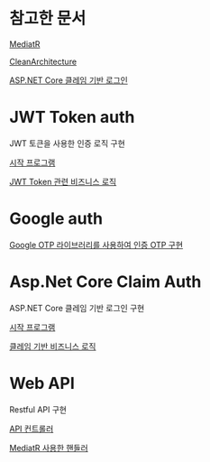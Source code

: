 # 참고한 문서
[MediatR](https://github.com/jbogard/MediatR)

[CleanArchitecture](https://github.com/jasontaylordev/CleanArchitecture)

[ASP.NET Core 클레임 기반 로그인](https://jhyeok.com/aspnetcore-claim/)

# JWT Token auth
JWT 토큰을 사용한 인증 로직 구현

[시작 프로그램](https://github.com/dudwn1745/profile/blob/master/Program.cs)

[JWT Token 관련 비즈니스 로직](https://github.com/dudwn1745/profile/blob/master/Service/JwtService.cs)


# Google auth
[Google OTP 라이브러리를 사용하여 인증 OTP 구현](https://github.com/dudwn1745/profile/blob/master/Service/GoogleAuthService.cs)

# Asp.Net Core Claim Auth
ASP.NET Core 클레임 기반 로그인 구현

[시작 프로그램](https://github.com/dudwn1745/profile/blob/master/Program.cs)

[클레임 기반 비즈니스 로직](https://github.com/dudwn1745/profile/blob/master/Service/AuthService.cs)

# Web API
Restful API 구현

[API 컨트롤러](https://github.com/dudwn1745/profile/blob/master/Controllers/ApiController.cs)

[MediatR 사용한 핸들러](https://github.com/dudwn1745/profile/blob/master/Handler/GetUserInfoQuery.cs)
